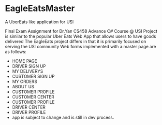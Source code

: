 # EagleEatsMaster
A UberEats like application for USI 

Final Exam Assignment for Dr.Yan CS458 Advance C# Course @ USI
Project is similar to the popular Uber Eats Web App that allows users to have goods delivered 
The EagleEats project differs in that it is primarily focused on serving the USI community 
Web forms implemented with a master page are as follows:
- HOME PAGE 
- DRIVER SIGN UP
- MY DELIVERYS 
- CUSTOMER SIGN UP
- MY ORDERS
- ABOUT US 
- CUSTOMER PROFILE
- CUSTOMER CENTER
- CUSTOMER PROFILE
- DRIVER CENTER
- DRIVER PROFILE
 - app is subject to change and is still in dev process.
